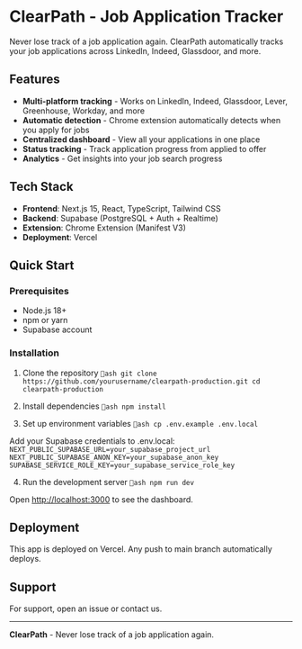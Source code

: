 ﻿# ClearPath - Job Application Tracker

Never lose track of a job application again. ClearPath automatically tracks your job applications across LinkedIn, Indeed, Glassdoor, and more.

##  Features

- **Multi-platform tracking** - Works on LinkedIn, Indeed, Glassdoor, Lever, Greenhouse, Workday, and more
- **Automatic detection** - Chrome extension automatically detects when you apply for jobs
- **Centralized dashboard** - View all your applications in one place
- **Status tracking** - Track application progress from applied to offer
- **Analytics** - Get insights into your job search progress

##  Tech Stack

- **Frontend**: Next.js 15, React, TypeScript, Tailwind CSS
- **Backend**: Supabase (PostgreSQL + Auth + Realtime)
- **Extension**: Chrome Extension (Manifest V3)
- **Deployment**: Vercel

##  Quick Start

### Prerequisites

- Node.js 18+
- npm or yarn
- Supabase account

### Installation

1. Clone the repository
`ash
git clone https://github.com/yourusername/clearpath-production.git
cd clearpath-production
`

2. Install dependencies
`ash
npm install
`

3. Set up environment variables
`ash
cp .env.example .env.local
`

Add your Supabase credentials to .env.local:
`
NEXT_PUBLIC_SUPABASE_URL=your_supabase_project_url
NEXT_PUBLIC_SUPABASE_ANON_KEY=your_supabase_anon_key
SUPABASE_SERVICE_ROLE_KEY=your_supabase_service_role_key
`

4. Run the development server
`ash
npm run dev
`

Open [http://localhost:3000](http://localhost:3000) to see the dashboard.

##  Deployment

This app is deployed on Vercel. Any push to main branch automatically deploys.

##  Support

For support, open an issue or contact us.

---

**ClearPath** - Never lose track of a job application again. 
